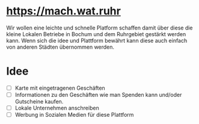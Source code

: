 # https://mach.wat.ruhr

Wir wollen eine leichte und schnelle Platform schaffen damit über diese die kleine Lokalen Betriebe in Bochum und dem Ruhrgebiet
gestärkt werden kann. Wenn sich die idee und Plattform bewährt kann diese auch einfach von anderen Städten übernommen werden.

# Idee

- [ ] Karte mit eingetragenen Geschäften
- [ ] Informationen zu den Geschäften wie man Spenden kann und/oder Gutscheine kaufen.
- [ ] Lokale Unternehmen anschreiben
- [ ] Werbung in Sozialen Medien für diese Plattform
